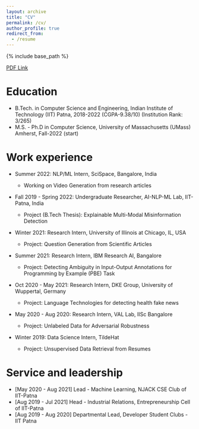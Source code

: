 ```yaml
---
layout: archive
title: "CV"
permalink: /cv/
author_profile: true
redirect_from:
  - /resume
---
```


{% include base_path %}

[PDF Link](https://nish-19.github.io/files/1801CS33_Nischal.pdf)

Education
======
* B.Tech. in Computer Science and Engineering, Indian Institute of Technology (IIT) Patna, 2018-2022 (CGPA-9.38/10) (Institution Rank: 3/265)
* M.S. - Ph.D in Computer Science, University of Massachusetts (UMass) Amherst, Fall-2022 (start) 

Work experience
======
* Summer 2022: NLP/ML Intern, SciSpace, Bangalore, India
  * Working on Video Generation from research articles

* Fall 2019 - Spring 2022: Undergraduate Researcher, AI-NLP-ML Lab, IIT-Patna, India
  * Project (B.Tech Thesis): Explainable Multi-Modal Misinformation Detection 

* Winter 2021: Research Intern, University of Illinois at Chicago, IL, USA
  * Project: Question Generation from Scientific Articles 

* Summer 2021: Research Intern, IBM Research AI, Bangalore
  * Project: Detecting Ambiguity in Input-Output Annotations for Programming by Example (PBE) Task

* Oct 2020 - May 2021: Research Intern, DKE Group, University of Wuppertal, Germany
  * Project: Language Technologies for detecting health fake news

* May 2020 - Aug 2020: Research Intern, VAL Lab, IISc Bangalore
  * Project: Unlabeled Data for Adversarial Robustness

* Winter 2019: Data Science Intern, TildeHat
  * Project: Unsupervised Data Retrieval from Resumes

Service and leadership
======
* [May 2020 - Aug 2021] Lead - Machine Learning, NJACK CSE Club of IIT-Patna
* [Aug 2019 - Jul 2021] Head - Industrial Relations, Entrepreneurship Cell of IIT-Patna
* [Aug 2019 - Aug 2020] Departmental Lead, Developer Student Clubs - IIT Patna

